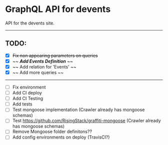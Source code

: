 # GraphQL API for devents

API for the devents site.

--------------------------------------------------------------------------------

## TODO:

- [x] ~~Fix non appearing parameters on queries~~
- [x] ~~ **_Add Events Definition_** ~~
- [x] ~~ Add relation for 'Events' ~~
- [x] ~~ Add more queries ~~

--------------------------------------------------------------------------------

- [ ] Fix environment
- [ ] Add CI deploy
- [ ] Add CI Testing
- [ ] Add tests
- [ ] Test mongoose implementation (Crawler already has mongoose schemas)
- [ ] Test <https://github.com/RisingStack/graffiti-mongoose> (Crawler already has mongoose schemas)
- [ ] Remove Mongoose folder definitons??
- [ ] Add config environments on deploy (TravisCI?)
